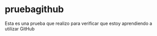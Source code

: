 # pruebagithub
Esta es una prueba que realizo para verificar que estoy aprendiendo a utilizar GitHub
